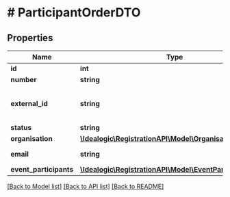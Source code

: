 # # ParticipantOrderDTO

## Properties

Name | Type | Description | Notes
------------ | ------------- | ------------- | -------------
**id** | **int** |  | [optional]
**number** | **string** |  |
**external_id** | **string** | Foreign key to external order module | [optional]
**status** | **string** |  | [optional]
**organisation** | [**\Idealogic\RegistrationAPI\Model\OrganisationDTO**](OrganisationDTO.md) |  | [optional]
**email** | **string** | Email of the buyer. | [optional]
**event_participants** | [**\Idealogic\RegistrationAPI\Model\EventParticipantDTO[]**](EventParticipantDTO.md) |  | [optional]

[[Back to Model list]](../../README.md#models) [[Back to API list]](../../README.md#endpoints) [[Back to README]](../../README.md)

